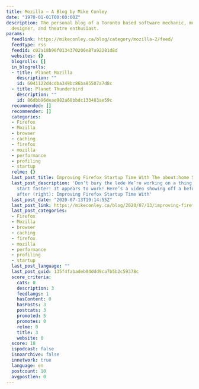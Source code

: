 ```yaml
---
title: Mozilla – A Blog by Mike Conley
date: "1970-01-01T00:00:00Z"
description: The personal blog of a Toronto based software mechanic, musician, sound
  designer, and theatre enthusiast.
params:
  feedlink: https://mikeconley.ca/blog/category/mozilla-2/feed/
  feedtype: rss
  feedid: c02a18b96f0134370206e87a92281d8d
  websites: {}
  blogrolls: []
  in_blogrolls:
  - title: Planet Mozilla
    description: ""
    id: 6041122d4cdba349bc86ba85507a7d8c
  - title: Planet Thunderbird
    description: ""
    id: 86dbb96deae982a68bbdc133483ae59c
  recommended: []
  recommender: []
  categories:
  - Firefox
  - Mozilla
  - browser
  - caching
  - firefox
  - mozilla
  - performance
  - profiling
  - startup
  relme: {}
  last_post_title: Improving Firefox Startup Time With The about:home Startup Cache
  last_post_description: 'Don’t bury the lede We’re working on a thing to make Firefox
    start faster! It appears to work! Here’s a video showing off a before (left) and
    after (right): Improving Firefox Startup Time With'
  last_post_date: "2020-07-13T19:14:55Z"
  last_post_link: https://mikeconley.ca/blog/2020/07/13/improving-firefox-startup-time-with-the-abouthome-startup-cache/
  last_post_categories:
  - Firefox
  - Mozilla
  - browser
  - caching
  - firefox
  - mozilla
  - performance
  - profiling
  - startup
  last_post_language: ""
  last_post_guid: 135f4fabadeb04ddd9ca7b5b2c59378c
  score_criteria:
    cats: 0
    description: 3
    feedlangs: 1
    hasContent: 0
    hasPosts: 3
    postcats: 3
    promoted: 5
    promotes: 0
    relme: 0
    title: 3
    website: 0
  score: 18
  ispodcast: false
  isnoarchive: false
  innetwork: true
  language: en
  postcount: 10
  avgpostlen: 0
---
```


